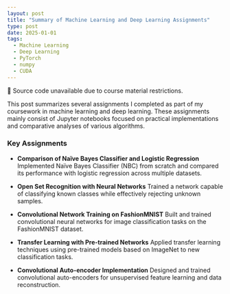 ```yaml
---
layout: post
title: "Summary of Machine Learning and Deep Learning Assignments"
type: post
date: 2025-01-01
tags:
  - Machine Learning
  - Deep Learning
  - PyTorch
  - numpy
  - CUDA
---
```

📂 Source code unavailable due to course material restrictions.

This post summarizes several assignments I completed as part of my coursework in machine learning and deep learning. These assignments mainly consist of Jupyter notebooks focused on practical implementations and comparative analyses of various algorithms.

### Key Assignments

- **Comparison of Naïve Bayes Classifier and Logistic Regression**
  Implemented Naïve Bayes Classifier (NBC) from scratch and compared its performance with logistic regression across multiple datasets.

- **Open Set Recognition with Neural Networks**
  Trained a network capable of classifying known classes while effectively rejecting unknown samples.

- **Convolutional Network Training on FashionMNIST**
  Built and trained convolutional neural networks for image classification tasks on the FashionMNIST dataset.

- **Transfer Learning with Pre-trained Networks**
  Applied transfer learning techniques using pre-trained models based on ImageNet to new classification tasks.

- **Convolutional Auto-encoder Implementation**
  Designed and trained convolutional auto-encoders for unsupervised feature learning and data reconstruction.



